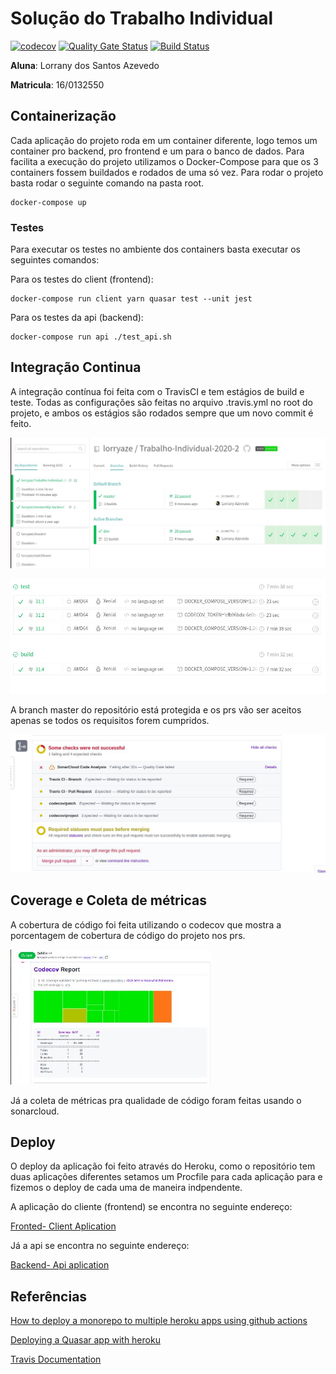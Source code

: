 # Solução do Trabalho Individual

[![codecov](https://codecov.io/gh/lorryaze/Trabalho-Individual-2020-2/branch/dev/graph/badge.svg?token=0UPT0SVC1A)](https://codecov.io/gh/lorryaze/Trabalho-Individual-2020-2)
[![Quality Gate Status](https://sonarcloud.io/api/project_badges/measure?project=lorryaze_Trabalho-Individual-2020-2&metric=alert_status)](https://sonarcloud.io/dashboard?id=lorryaze_Trabalho-Individual-2020-2)
[![Build Status](https://travis-ci.com/lorryaze/Trabalho-Individual-2020-2.svg?branch=master)](https://travis-ci.com/lorryaze/Trabalho-Individual-2020-2)

**Aluna**: Lorrany dos Santos Azevedo

**Matricula**: 16/0132550

## Containerização

Cada aplicação do projeto roda em um container diferente, logo temos um container pro backend, pro frontend e um para o banco de dados. Para facilita a execução do projeto utilizamos o Docker-Compose para que os 3 containers fossem buildados e rodados de uma só vez. Para rodar o projeto basta rodar o seguinte comando na pasta root.

```console
docker-compose up
```

### Testes

Para executar os testes no ambiente dos containers basta executar os seguintes comandos:

Para os testes do client (frontend):

```console
docker-compose run client yarn quasar test --unit jest
```
Para os testes da api (backend):

```console
docker-compose run api ./test_api.sh
```

## Integração Continua

A integração contínua foi feita com o TravisCI e tem estágios de build e teste. Todas as configurações são feitas no arquivo .travis.yml no root do projeto, e ambos os estágios são rodados sempre que um novo commit é feito. 

![alt text](./images/ci.jpg)

![alt text](./images/stages.jpg)

A branch master do repositório está protegida e os prs vão ser aceitos apenas se todos os requisitos forem cumpridos.

![alt text](./images/protect.jpg)

## Coverage e Coleta de métricas

A cobertura de código foi feita utilizando o codecov que mostra a porcentagem de cobertura de código do projeto nos prs.

![alt text](./images/coverage.jpeg)

Já a coleta de métricas pra qualidade de código foram feitas usando o sonarcloud.

## Deploy

O deploy da aplicação foi feito através do Heroku, como o repositório tem duas aplicações diferentes setamos um Procfile para cada aplicação para e fizemos o deploy de cada uma de maneira indpendente.

A aplicação do cliente (frontend) se encontra no seguinte endereço:

[Fronted- Client Aplication](https://client-dasdasd.herokuapp.com/#/)

Já a api se encontra no seguinte endereço:

[Backend- Api aplication](https://api-trabalho-indivudual.herokuapp.com/task/)

## Referências

[How to deploy a monorepo to multiple heroku apps using github actions](https://medium.com/softup-technologies/how-to-deploy-a-monorepo-to-multiple-heroku-apps-using-github-actions-65e87dc27878)

[Deploying a Quasar app with heroku](https://quasar.dev/quasar-cli/developing-spa/deploying#deploying-with-heroku)

[Travis Documentation](https://docs.travis-ci.com/)